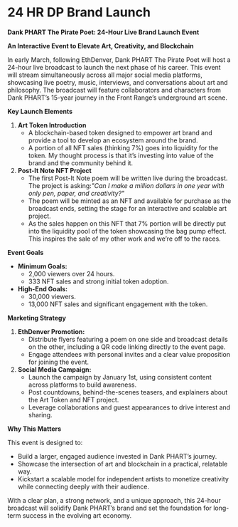 # 24 HR DP Brand Launch

**Dank PHART The Pirate Poet: 24-Hour Live Brand Launch Event**

**An Interactive Event to Elevate Art, Creativity, and Blockchain**

In early March, following EthDenver, Dank PHART The Pirate Poet will host a 24-hour live broadcast to launch the next phase of his career. This event will stream simultaneously across all major social media platforms, showcasing live poetry, music, interviews, and conversations about art and philosophy. The broadcast will feature collaborators and characters from Dank PHART’s 15-year journey in the Front Range’s underground art scene.

**Key Launch Elements**

1. **Art Token Introduction**
    - A blockchain-based token designed to empower art brand and provide a tool to develop an ecosystem around the brand.
    - A portion of all NFT sales (thinking 7%) goes into liquidity for the token. My thought process is that it’s investing into value of the brand and the community behind it.
2. **Post-It Note NFT Project**
    - The first Post-It Note poem will be written live during the broadcast. The project is asking:*"Can I make a million dollars in one year with only pen, paper, and creativity?"*
    - The poem will be minted as an NFT and available for purchase as the broadcast ends, setting the stage for an interactive and scalable art project.
    - As the sales happen on this NFT that 7% portion will be directly put into the liquidity pool of the token showcasing the bag pump effect. This inspires the sale of my other work and we’re off to the races.

**Event Goals**

- **Minimum Goals:**
    - 2,000 viewers over 24 hours.
    - 333 NFT sales and strong initial token adoption.
- **High-End Goals:**
    - 30,000 viewers.
    - 13,000 NFT sales and significant engagement with the token.

**Marketing Strategy**

1. **EthDenver Promotion:**
    - Distribute flyers featuring a poem on one side and broadcast details on the other, including a QR code linking directly to the event page.
    - Engage attendees with personal invites and a clear value proposition for joining the event.
2. **Social Media Campaign:**
    - Launch the campaign by January 1st, using consistent content across platforms to build awareness.
    - Post countdowns, behind-the-scenes teasers, and explainers about the Art Token and NFT project.
    - Leverage collaborations and guest appearances to drive interest and sharing.

**Why This Matters**

This event is designed to:

- Build a larger, engaged audience invested in Dank PHART’s journey.
- Showcase the intersection of art and blockchain in a practical, relatable way.
- Kickstart a scalable model for independent artists to monetize creativity while connecting deeply with their audience.

With a clear plan, a strong network, and a unique approach, this 24-hour broadcast will solidify Dank PHART’s brand and set the foundation for long-term success in the evolving art economy.